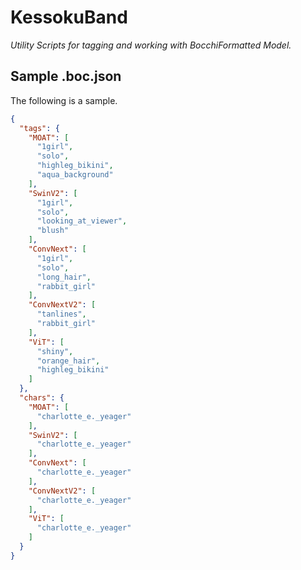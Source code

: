 # KessokuBand

*Utility Scripts for tagging and working with BocchiFormatted Model.*

## Sample .boc.json

The following is a sample.

```json
{
  "tags": {
    "MOAT": [
      "1girl",
      "solo",
      "highleg_bikini",
      "aqua_background"
    ],
    "SwinV2": [
      "1girl",
      "solo",
      "looking_at_viewer",
      "blush"
    ],
    "ConvNext": [
      "1girl",
      "solo",
      "long_hair",
      "rabbit_girl"
    ],
    "ConvNextV2": [
      "tanlines",
      "rabbit_girl"
    ],
    "ViT": [
      "shiny",
      "orange_hair",
      "highleg_bikini"
    ]
  },
  "chars": {
    "MOAT": [
      "charlotte_e._yeager"
    ],
    "SwinV2": [
      "charlotte_e._yeager"
    ],
    "ConvNext": [
      "charlotte_e._yeager"
    ],
    "ConvNextV2": [
      "charlotte_e._yeager"
    ],
    "ViT": [
      "charlotte_e._yeager"
    ]
  }
}
```
